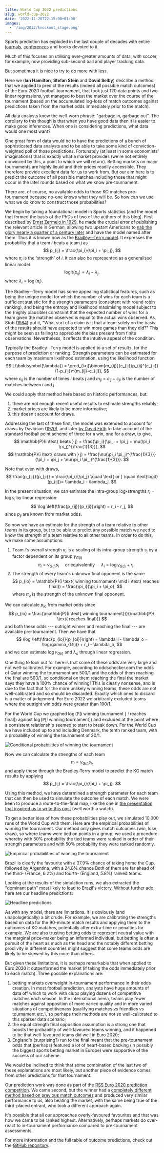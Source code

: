```yaml
---
title: World Cup 2022 predictions
slug: world-cup-2022
date: '2022-11-20T22:15:00+01:00'
images:
  - '/img/2022/knockout_stage.png'
---
```


Sports prediction has exploded in the last couple of decades with entire [journals](https://journalofsportsanalytics.com/), [conferences](https://www.nessis.org) and books devoted to it.

Much of this focuses on utilising ever-greater amounts of data, with soccer, for example, now providing sub-second ball and player tracking data.

But sometimes it is nice to try to do more with less.

Here we (**Ian Hamilton**, **Stefan Stein** and **David Selby**) describe a method that we applied to predict the results (indeed all possible match outcomes) of the Euro 2020 football tournament, that took just 120 data points and two linear regressions, yet managed to beat the market over the course of the tournament (based on the accumulated log-loss of match outcomes against predictions taken from the market odds immediately prior to the match).

All data analysts know the well-worn phrase: "garbage in, garbage out".
The corollary to this though is that when you have good data then it is easier to make good inferences.
When one is considering predictions, what data would one most want?

One great form of data would be to have the predictions of a bunch of sophisticated data analysts and to be able to take some kind of conviction-weighted poll of those predictions.
Fortunately (at least in some economists' imaginations) that is exactly what a market provides (we're not entirely convinced by this, a point to which we will return). 
Betting markets on major tournaments are highly liquid and their prices readily accessible.
They therefore provide excellent data for us to work from. But our aim here is to predict the outcome of all possible matches including those that might occur in the later rounds based on what we know pre-tournament.

There are, of course, no available odds to those KO matches pre-tournament because no-one knows what they will be.
So how can we use what we do know to construct those probabilities?

We begin by taking a foundational model in Sports statistics (and the model that formed the basis of the PhDs of two of the authors of this blog).
First described by [Ernst Zermelo in 1929](https://doi.org/10.1007/BF01180541 "Die Berechnung der Turnier-Ergebnisse als ein Maximumproblem der Wahrscheinlichkeitsrechnung"), he made the crucial error of publishing the relevant article in German, allowing two upstart Americans to [nab the glory nearly a quarter of a century later](https://doi.org/10.2307/2334029) and have the model named after them.
Thus it is known now as the [Bradley--Terry model](https://en.wikipedia.org/wiki/Bradley%E2%80%93Terry_model).
It expresses the probability that a team $i$ beats a team $j$ as
$$
p_{ij} = \frac{\pi_i}{\pi_i + \pi_j},
$$
where $\pi_i$ is the 'strength' of $i$. It can also be represented as a generalised linear model
$$
\text{logit}(p_{ij}) = \lambda_i - \lambda_j,
$$
where $\lambda_i = \log (\pi_i)$.

The Bradley--Terry model has some appealing statistical features, such as being the unique model for which the number of wins for each team is a sufficient statistic for the strength parameters (consistent with round robin ranking), and being the entropy and likelihood maximising model subject to the (highly plausible) constraint that the expected number of wins for a team given the matches observed is equal to the actual wins observed.
As Stob ([1984](https://doi.org/10.1080/00029890.1984.11971405 "A supplement to 'A Mathematician's Guide to Popular Sports'")) put it, "What sort of a claim is it that a team solely on the basis of the results should have expected to win more games than they did?"
This might be seen as failing to appreciate the bias present from finite observations.
Nevertheless, it reflects the intuitive appeal of the condition.

Typically the Bradley--Terry model is applied to a set of results, for the purpose of prediction or ranking.
Strength parameters can be estimated for each team by maximum likelihood estimation, using the likelihood function
$$
    L(\boldsymbol{\lambda}) = \prod_{i<j}\binom{m_{ij}}{c_{ij}}p_{ij}^{c_{ij}}(1-p_{ij})^{m_{ij}-c_{ij}},
$$
where $c_{ij}$ is the number of times $i$ beats $j$ and $m_{ij}= c_{ij}+c_{ji}$ is the number of matches between $i$ and $j$.

We could apply that method here based on historic performances, but:

1. there are not enough recent useful results to estimate strengths reliably;
2. market prices are likely to be more informative;
3. this doesn't account for draws.

Addressing the last of these first, the model was extended to account for draws by Davidson ([1970](https://doi.org/10.2307/2283595 "On Extending the Bradley-Terry Model to Accommodate Ties in Paired Comparison Experiments")), and later [by David Firth](https://alt3.uk/) to take account of the standard football point scheme of three for a win, one for a draw, to give,
$$
\mathbb{P}(i \text{ beats } j) = \frac{\pi_i}{\pi_i + \pi_j + \nu(\pi_i \pi_j)^{\frac{1}{3}}},
$$
$$
\mathbb{P}(i \text{ draws with } j) = \frac{\nu(\pi_i \pi_j)^{\frac{1}{3}}}{\pi_i + \pi_j + \nu(\pi_i \pi_j)^{\frac{1}{3}}}.
$$

Note that even with draws,
$$ \frac{p_{ij}}{p_{ji}} = \frac{\pi_i}{\pi_j} \quad \text{ or } \quad \text{logit}(p_{ij})= \lambda_i - \lambda_j. $$

In the present situation, we can estimate the intra-group log-strengths $r_i=\log s_i$ by linear regression:
$$ \log \left(\frac{p_{ij}}{p_{ji}}\right) = r_i - r_j, $$
since $p_{ij}$ are known from market odds.

So now we have an estimate for the strength of a team relative to other teams in its group, but to be able to predict any possible match we need to know the strength of a team relative to all other teams.
In order to do this, we make some assumptions:

1. Team $i$'s overall strength $\pi_i$ is a scaling of its intra-group strength $s_i$ by a factor dependent on its group $\gamma_{G(i)}$ 
$$ \pi_i = \gamma_{G(i)} s_i \quad \text{ or equivalently   } \quad \lambda_i = \log\gamma_{G(i)} + r_i $$
2. The strength of every team's unknown final opponent is the same
$$ p_{io} = \mathbb{P}(i \text{ winning tournament} \mid i \text{ reaches final}) 
= \frac{\pi_i}{\pi_i + \pi_o}, $$
where $\pi_o$ is the strength of the unknown final opponent.
    
We can calculate $p_{io}$ from market odds since
$$ p_{io}
= \frac{\mathbb{P}(i \text{ winning tournament})}{\mathbb{P}(i \text{ reaches final})} $$
and both these odds --- outright winner and reaching the final --- are available pre-tournament. Then we have that
$$ \log \left(\frac{p_{io}}{p_{oi}}\right) = \lambda_i - \lambda_o = \log\gamma_{G(i)} + r_i - \lambda_o, $$
and we can estimate $\log\gamma_{G(i)}$ and $\lambda_o$ through linear regression.

One thing to look out for here is that some of these odds are very large and not well-calibrated.
For example, according to oddschecker.com the odds of Qatar winning the tournament are 500/1 and the odds of them reaching the final are 500/1, so conditional on them reaching the final the market says they have a 100% chance of winning!
This is clearly nonsense, and is due to the fact that for the more unlikely winning teams, these odds are not well-calibrated and so should be discarded.
Exactly which ones to discard is a matter of judgement.
For Euro 2022 we arbitrarily excluded teams where the outright win odds were greater than 100/1.

For the World Cup we graphed $\log \left(\mathbb{P} \left[i \text{ winning tournament} \mid i \text{ reaches final} \right] \right)$ against $\log\left (\mathbb{P}\left[i \text{ winning tournament}\right] \right)$ and excluded at the point where a consistent relationship seemed to start to break down.
For the World Cup we have included up to and including Denmark, the tenth ranked team, with a probability of winning the tournament of 30/1.

![Conditional probabilities of winning the tournament](/img/2022/probs_plot.png)

Now we can calculate the strengths of each team
$$ \pi_i = \gamma_{G(i)} s_i, $$
and apply these through the Bradley-Terry model to predict the KO match results by applying
$$ p_{ij} = \frac{\pi_i}{\pi_i + \pi_j}. $$

Using this method, we have determined a strength parameter for each team that can then be used to simulate the outcome of each match.
We were keen to produce a route-to-the-final map, like the one in [the presentation that inspired us to write this post](https://www.youtube.com/watch?v=KjISuZ5o06Q) (well worth a watch).

To get a better idea of how these probabilities play out, we simulated 10,000 runs of the World Cup with them.
Here are the empirical probabilities of winning the tournament.
Our method only gives match outcomes (win, lose, draw), so where teams were tied on points in a group, we used a procedure whereby with 50% probability the tied teams were ranked in order of their strength parameters and with 50% probability they were ranked randomly.

![Empirical probabilities of winning the tournament](/img/2022/probability_of_winning_truncated.png)

Brazil is clearly the favourite with a 37.9% chance of taking home the Cup, followed by Argentina, with a 24.8% chance
Both of them are far ahead of the third- (France, 6.2%) and fourth- (England, 5.8%) ranked teams.

Looking at the results of the simulation runs, we also extracted the "dominant path" most likely to lead to Brazil's victory.
Without further ado, here are our headline predictions:

![Headline predictions](/img/2022/knockout_stage.png)

As with any model, there are limitations.
It is obviously (and unapologetically) a bit crude. For example, we are calibrating the strengths based on data for the 90-minute match results and applying them to the outcomes of KO matches, potentially after extra-time or penalties for example.
We are also trusting betting odds to represent neutral value with the marginal price-maker being an informed individual, but betting is often a pursuit of the heart as much as the head and the notably different betting proclivity in different countries might suggest that some teams odds are likely to be skewed by this more than others.

But given these limitations, it is perhaps remarkable that when applied to Euro 2020 it outperformed the market (if taking the odds immediately prior to each match). Three possible explanations are:

1. betting markets overweight in-tournament performance in their odds creation. In most football prediction, analysts have huge amounts of data off which to work with clubs playing dozens of competitive matches each season. In the international arena, teams play fewer matches against opposition of more varied quality and in more varied situations of competitiveness (qualifying matches vs friendlies vs tournament etc.), so perhaps their methods are not so well-calibrated to this sparser data scenario;
2. the equal strength final opposition assumption is a strong one that boosts the probability of well-favoured teams winning, and it happened to be that well-favoured teams did well in Euro 2020;
3. England's (surprising?) run to the final meant that the pre-tournament odds that (perhaps) featured a lot of heart-based backing (in possibly the biggest sports betting market in Europe) were supportive of the success of our scheme.

We would be inclined to think that some combination of the last two of these explanations are most likely, but another piece of evidence comes from other predictions for that tournament.

Our prediction work was done as part of the  [RSS Euro 2020 prediction competition](https://github.com/mberk/rss-euro-2020-prediction-competition).
We came second, but the winner had a [completely different method based on previous match outcomes](https://journals.plos.org/plosone/article/authors?id=10.1371/journal.pone.0268511) and produced very similar performance to us, also beating the market, with the same being true of the third-placed entrant, who took a different approach again.

It's possible that all our approaches overly-favoured favourites and that was how we came to be ranked highest.
Alternatively, perhaps markets do over-react to in-tournament performance compared to pre-tournament assessments. 

For more information and the full table of outcome predictions, check out the [GitHub repository](https://github.com/stefan-stein/world-cup-2022).

